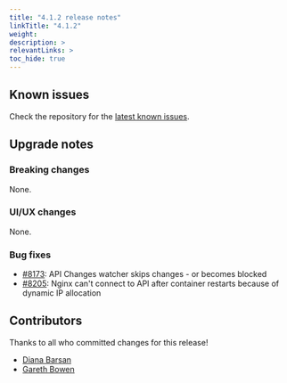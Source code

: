 ```yaml
---
title: "4.1.2 release notes"
linkTitle: "4.1.2"
weight:
description: >
relevantLinks: >
toc_hide: true
---
```


## Known issues

Check the repository for the [latest known issues](https://github.com/medic/cht-core/issues?q=is%3Aissue+label%3A%22Affects%3A+4.1.2%22).

## Upgrade notes

### Breaking changes

None.

### UI/UX changes

None.

### Bug fixes

- [#8173](https://github.com/medic/cht-core/issues/8173): API Changes watcher skips changes - or becomes blocked
- [#8205](https://github.com/medic/cht-core/issues/8205): Nginx can't connect to API after container restarts because of dynamic IP allocation


## Contributors

Thanks to all who committed changes for this release!

- [Diana Barsan](https://github.com/dianabarsan)
- [Gareth Bowen](https://github.com/garethbowen)

